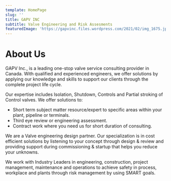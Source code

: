 ```yaml
---
template: HomePage
slug: ''
title: GAPV INC
subtitle: Valve Engineering and Risk Assesments
featuredImage: 'https://gapvinc.files.wordpress.com/2021/02/img_1675.jpg'
---
```


# About Us
GAPV Inc., is a leading one-stop valve service consulting provider in Canada.  With qualified and experienced engineers, we offer solutions by applying our knowledge and skills to support our clients through the complete project life cycle.

 Our expertise includes Isolation, Shutdown, Controls and Partial stroking of Control valves. We offer solutions to:


- Short term subject matter resource/expert to specific areas within your plant, pipeline or terminals.
- Third eye review or engineering assessment.
- Contract work where you need us for short duration of consulting.

We are a Valve engineering design partner. Our specialization is in cost efficient solutions by listening to your concept through design & review and providing support during commissioning & startup that helps you reduce your unknowns.

We work with Industry Leaders in engineering, construction, project management, maintenance and operations to achieve safety in process, workplace and plants through risk management by using SMART goals.